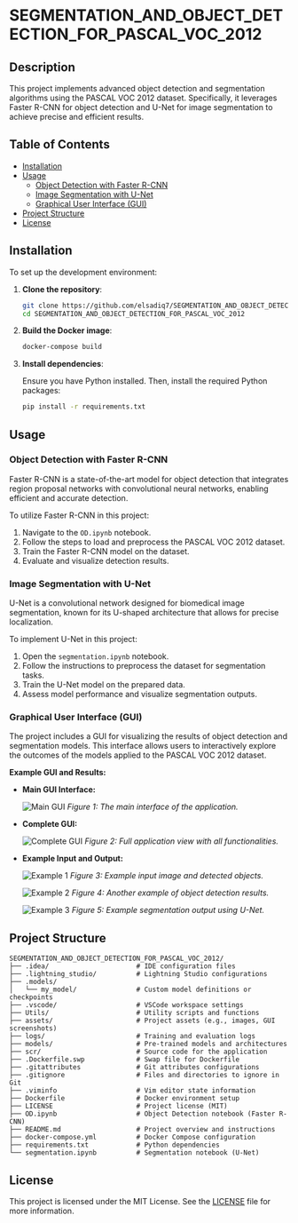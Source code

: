 # SEGMENTATION_AND_OBJECT_DETECTION_FOR_PASCAL_VOC_2012

## Description

This project implements advanced object detection and segmentation algorithms using the PASCAL VOC 2012 dataset. Specifically, it leverages Faster R-CNN for object detection and U-Net for image segmentation to achieve precise and efficient results.

## Table of Contents

- [Installation](#installation)
- [Usage](#usage)
  - [Object Detection with Faster R-CNN](#object-detection-with-faster-r-cnn)
  - [Image Segmentation with U-Net](#image-segmentation-with-u-net)
  - [Graphical User Interface (GUI)](#graphical-user-interface-gui)
- [Project Structure](#project-structure)
- [License](#license)

## Installation

To set up the development environment:

1. **Clone the repository**:

    ```bash
    git clone https://github.com/elsadiq7/SEGMENTATION_AND_OBJECT_DETECTION_FOR_PASCAL_VOC_2012.git
    cd SEGMENTATION_AND_OBJECT_DETECTION_FOR_PASCAL_VOC_2012
    ```

2. **Build the Docker image**:

    ```bash
    docker-compose build
    ```

3. **Install dependencies**:

    Ensure you have Python installed. Then, install the required Python packages:

    ```bash
    pip install -r requirements.txt
    ```

## Usage

### Object Detection with Faster R-CNN

Faster R-CNN is a state-of-the-art model for object detection that integrates region proposal networks with convolutional neural networks, enabling efficient and accurate detection.

To utilize Faster R-CNN in this project:

1. Navigate to the `OD.ipynb` notebook.
2. Follow the steps to load and preprocess the PASCAL VOC 2012 dataset.
3. Train the Faster R-CNN model on the dataset.
4. Evaluate and visualize detection results.

### Image Segmentation with U-Net

U-Net is a convolutional network designed for biomedical image segmentation, known for its U-shaped architecture that allows for precise localization.

To implement U-Net in this project:

1. Open the `segmentation.ipynb` notebook.
2. Follow the instructions to preprocess the dataset for segmentation tasks.
3. Train the U-Net model on the prepared data.
4. Assess model performance and visualize segmentation outputs.

### Graphical User Interface (GUI)

The project includes a GUI for visualizing the results of object detection and segmentation models. This interface allows users to interactively explore the outcomes of the models applied to the PASCAL VOC 2012 dataset.

**Example GUI and Results:**

- **Main GUI Interface:**

  ![Main GUI](assets/ex1.png)
  *Figure 1: The main interface of the application.*

- **Complete GUI:**

  ![Complete GUI](assets/main.png)
  *Figure 2: Full application view with all functionalities.*

- **Example Input and Output:**

  ![Example 1](assets/ex1.png)
  *Figure 3: Example input image and detected objects.*
  
  ![Example 2](assets/ex2.png)
  *Figure 4: Another example of object detection results.*
  
  ![Example 3](assets/ex3.png)
  *Figure 5: Example segmentation output using U-Net.*

## Project Structure

```plaintext
SEGMENTATION_AND_OBJECT_DETECTION_FOR_PASCAL_VOC_2012/
├── .idea/                      # IDE configuration files
├── .lightning_studio/          # Lightning Studio configurations
├── .models/
│   └── my_model/               # Custom model definitions or checkpoints
├── .vscode/                    # VSCode workspace settings
├── Utils/                      # Utility scripts and functions
├── assets/                     # Project assets (e.g., images, GUI screenshots)
├── logs/                       # Training and evaluation logs
├── models/                     # Pre-trained models and architectures
├── scr/                        # Source code for the application
├── .Dockerfile.swp             # Swap file for Dockerfile
├── .gitattributes              # Git attributes configurations
├── .gitignore                  # Files and directories to ignore in Git
├── .viminfo                    # Vim editor state information
├── Dockerfile                  # Docker environment setup
├── LICENSE                     # Project license (MIT)
├── OD.ipynb                    # Object Detection notebook (Faster R-CNN)
├── README.md                   # Project overview and instructions
├── docker-compose.yml          # Docker Compose configuration
├── requirements.txt            # Python dependencies
└── segmentation.ipynb          # Segmentation notebook (U-Net)
```

## License

This project is licensed under the MIT License. See the [LICENSE](LICENSE) file for more information.

